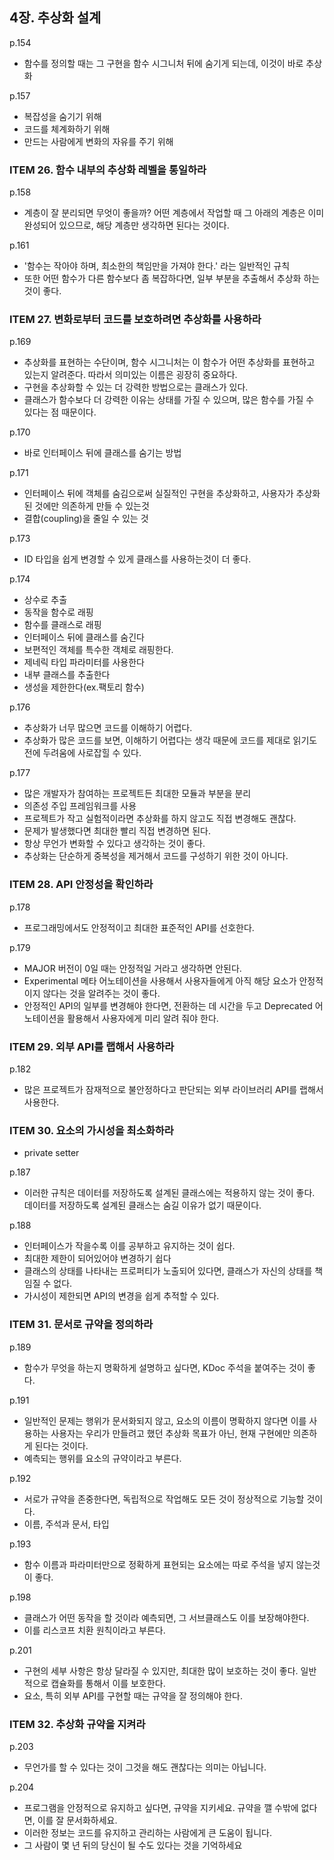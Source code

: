 ## 4장. 추상화 설계

p.154

- 함수를 정의할 때는 그 구현을 함수 시그니처 뒤에 숨기게 되는데, 이것이 바로 추상화

p.157

- 복잡성을 숨기기 위해
- 코드를 체계화하기 위해
- 만드는 사람에게 변화의 자유를 주기 위해



### ITEM 26. 함수 내부의 추상화 레벨을 통일하라

p.158

- 계층이 잘 분리되면 무엇이 좋을까? 어떤 계층에서 작업할 때 그 아래의 계층은 이미 완성되어 있으므로, 해당 계층만 생각하면 된다는 것이다.

p.161

- '함수는 작아야 하며, 최소한의 책임만을 가져야 한다.' 라는 일반적인 규칙
- 또한 어떤 함수가 다른 함수보다 좀 복잡하다면, 일부 부분을 추출해서 추상화 하는것이 좋다.



### ITEM 27. 변화로부터 코드를 보호하려면 추상화를 사용하라

p.169

- 추상화를 표현하는 수단이며, 함수 시그니처는 이 함수가 어떤 추상화를 표현하고 있는지 알려준다. 따라서 의미있는 이름은 굉장히 중요하다.
- 구현을 추상화할 수 있는 더 강력한 방법으로는 클래스가 있다.
- 클래스가 함수보다 더 강력한 이유는 상태를 가질 수 있으며, 많은 함수를 가질 수 있다는 점 때문이다.

p.170

- 바로 인터페이스 뒤에 클래스를 숨기는 방법

p.171

- 인터페이스 뒤에 객체를 숨김으로써 실질적인 구현을 추상화하고, 사용자가 추상화된 것에만 의존하게 만들 수 있는것
- 결합(coupling)을 줄일 수 있는 것

p.173

- ID 타입을 쉽게 변경할 수 있게 클래스를 사용하는것이 더 좋다.

p.174

- 상수로 추출
- 동작을 함수로 래핑
- 함수를 클래스로 래핑
- 인터페이스 뒤에 클래스를 숨긴다
- 보편적인 객체를 특수한 객체로 래핑한다.
- 제네릭 타입 파라미터를 사용한다
- 내부 클래스를 추출한다
- 생성을 제한한다(ex.팩토리 함수)

p.176

- 추상화가 너무 많으면 코드를 이해하기 어렵다.
- 추상화가 많은 코드를 보면, 이해하기 어렵다는 생각 때문에 코드를 제대로 읽기도 전에 두려움에 사로잡힐 수 있다.

p.177

- 많은 개발자가 참여하는 프로젝트든 최대한 모듈과 부분을 분리
- 의존성 주입 프레임워크를 사용
- 프로젝트가 작고 실험적이라면 추상화를 하지 않고도 직접 변경해도 괜찮다.
- 문제가 발생했다면 최대한 빨리 직접 변경하면 된다.
- 항상 무언가 변화할 수 있다고 생각하는 것이 좋다.
- 추상화는 단순하게 중복성을 제거해서 코드를 구성하기 위한 것이 아니다.

### ITEM 28. API 안정성을 확인하라

p.178

- 프로그래밍에서도 안정적이고 최대한 표준적인 API를 선호한다.

p.179

- MAJOR 버전이 0일 때는 안정적일 거라고 생각하면 안된다.
- Experimental 메타 어노테이션을 사용해서 사용자들에게 아직 해당 요소가 안정적이지 않다는 것을 알려주는 것이 좋다.
- 안정적인 API의 일부를 변경해야 한다면, 전환하는 데 시간을 두고 Deprecated 어노테이션을 활용해서 사용자에게 미리 알려 줘야 한다.

### ITEM 29. 외부 API를 랩해서 사용하라

p.182

- 많은 프로젝트가 잠재적으로 불안정하다고 판단되는 외부 라이브러리 API를 랩해서 사용한다.

### ITEM 30. 요소의 가시성을 최소화하라

- private setter

p.187

- 이러한 규칙은 데이터를 저장하도록 설계된 클래스에는 적용하지 않는 것이 좋다. 데이터를 저장하도록 설계된 클래스는 숨길 이유가 없기 때문이다.

p.188

- 인터페이스가 작을수록 이를 공부하고 유지하는 것이 쉽다.
- 최대한 제한이 되어있어야 변경하기 쉽다
- 클래스의 상태를 나타내는 프로퍼티가 노출되어 있다면, 클래스가 자신의 상태를 책임질 수 없다.
- 가시성이 제한되면 API의 변경을 쉽게 추적할 수 있다.

### ITEM 31. 문서로 규약을 정의하라

p.189

- 함수가 무엇을 하는지 명확하게 설명하고 싶다면, KDoc 주석을 붙여주는 것이 좋다.

p.191

- 일반적인 문제는 행위가 문서화되지 않고, 요소의 이름이 명확하지 않다면 이를 사용하는 사용자는 우리가 만들려고 했던 추상화 목표가 아닌, 현재 구현에만 의존하게 된다는 것이다.
- 예측되는 행위를 요소의 규약이라고 부른다.

p.192

- 서로가 규약을 존중한다면, 독립적으로 작업해도 모든 것이 정상적으로 기능할 것이다.
- 이름, 주석과 문서, 타입

p.193

- 함수 이름과 파라미터만으로 정확하게 표현되는 요소에는 따로 주석을 넣지 않는것이 좋다.

p.198

- 클래스가 어떤 동작을 할 것이라 예측되면, 그 서브클래스도 이를 보장해야한다.
- 이를 리스코프 치환 원칙이라고 부른다.

p.201

- 구현의 세부 사항은 항상 달라질 수 있지만, 최대한 많이 보호하는 것이 좋다. 일반적으로 캡슐화를 통해서 이를 보호한다.
- 요소, 특히 외부 API를 구현할 때는 규약을 잘 정의해야 한다.



### ITEM 32. 추상화 규약을 지켜라

p.203

- 무언가를 할 수 있다는 것이 그것을 해도 괜찮다는 의미는 아닙니다.

p.204

- 프로그램을 안정적으로 유지하고 싶다면, 규약을 지키세요. 규약을 깰 수밖에 없다면, 이를 잘 문서화하세요.
- 이러한 정보는 코드를 유지하고 관리하는 사람에게 큰 도움이 됩니다.
- 그 사람이 몇 년 뒤의 당신이 될 수도 있다는 것을 기억하세요

